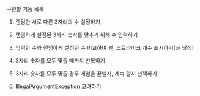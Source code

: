 구현할 기능 목록
1. 랜덤한 서로 다른 3자리의 수 설정하기

2. 랜덤하게 설정된 3자리 숫자를 맞추기 위해 수 입력하기

3. 입력한 수와 랜덤하게 설정된 수 비교하여 볼, 스트라이크 개수 표시하기(or 낫싱)

4. 3자리 숫자를 모두 맞출 때까지 반복하기

5. 3자리 숫자를 모두 맞출 경우 게임을 끝낼지, 계속 할지 선택하기

6. IllegalArgumentException 고려하기